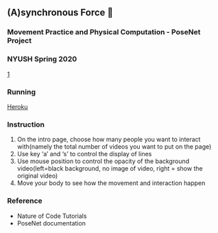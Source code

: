 ## (A)synchronous Force :dancer:

### Movement Practice and Physical Computation - PoseNet Project
### NYUSH Spring 2020

[1](https://github.com/QianyiChen532/posenet-project/tree/master/img)

### Running
[Heroku](https://daisy-posenetproject.herokuapp.com/)

### Instruction

1. On the intro page, choose how many people you want to interact with(namely the total number of videos you want to put on the page)
2. Use key ‘a’ and ‘s’ to control the display of lines
3. Use mouse position to control the opacity of the background video(left=black background, no image of video, right = show the original video)
4. Move your body to see how the movement and interaction happen

### Reference
- Nature of Code Tutorials
- PoseNet documentation
